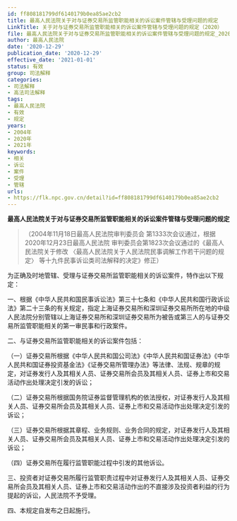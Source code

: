 ```yaml
---
id: ff808181799df6140179b0ea85ae2cb2
title: 最高人民法院关于对与证券交易所监管职能相关的诉讼案件管辖与受理问题的规定
LinkTitle: 关于对与证券交易所监管职能相关的诉讼案件管辖与受理问题的规定（2020）
file: 最高人民法院关于对与证券交易所监管职能相关的诉讼案件管辖与受理问题的规定_20201229_ff808181799df6140179b0ea85ae2cb2.doc
author: 最高人民法院
date: '2020-12-29'
publication_date: '2020-12-29'
effective_date: '2021-01-01'
status: 有效
group: 司法解释
categories:
- 司法解释
- 高法司法解释
tags:
- 最高人民法院
- 有效
- 规定
years:
- 2004年
- 2020年
- 2021年
keywords:
- 相关
- 诉讼
- 案件
- 受理
- 管辖
urls:
- https://flk.npc.gov.cn/detail?id=ff808181799df6140179b0ea85ae2cb2
---
```


**最高人民法院关于对与证券交易所监管职能相关的诉讼案件管辖与受理问题的规定**

> （2004年11月18日最高人民法院审判委员会
> 第1333次会议通过，根据2020年12月23日最高人民法院
> 审判委员会第1823次会议通过的《最高人民法院关于修改
> 〈最高人民法院关于人民法院民事调解工作若干问题的规定〉
> 等十九件民事诉讼类司法解释的决定》修正）

为正确及时地管辖、受理与证券交易所监管职能相关的诉讼案件，特作出以下规定：

一、根据《中华人民共和国民事诉讼法》第三十七条和《中华人民共和国行政诉讼法》第二十三条的有关规定，指定上海证券交易所和深圳证券交易所所在地的中级人民法院分别管辖以上海证券交易所和深圳证券交易所为被告或第三人的与证券交易所监管职能相关的第一审民事和行政案件。

二、与证券交易所监管职能相关的诉讼案件包括：

（一）证券交易所根据《中华人民共和国公司法》《中华人民共和国证券法》《中华人民共和国证券投资基金法》《证券交易所管理办法》等法律、法规、规章的规定，对证券发行人及其相关人员、证券交易所会员及其相关人员、证券上市和交易活动作出处理决定引发的诉讼；

（二）证券交易所根据国务院证券监督管理机构的依法授权，对证券发行人及其相关人员、证券交易所会员及其相关人员、证券上市和交易活动作出处理决定引发的诉讼；

（三）证券交易所根据其章程、业务规则、业务合同的规定，对证券发行人及其相关人员、证券交易所会员及其相关人员、证券上市和交易活动作出处理决定引发的诉讼；

（四）证券交易所在履行监管职能过程中引发的其他诉讼。

三、投资者对证券交易所履行监管职责过程中对证券发行人及其相关人员、证券交易所会员及其相关人员、证券上市和交易活动作出的不直接涉及投资者利益的行为提起的诉讼，人民法院不予受理。

四、本规定自发布之日起施行。
